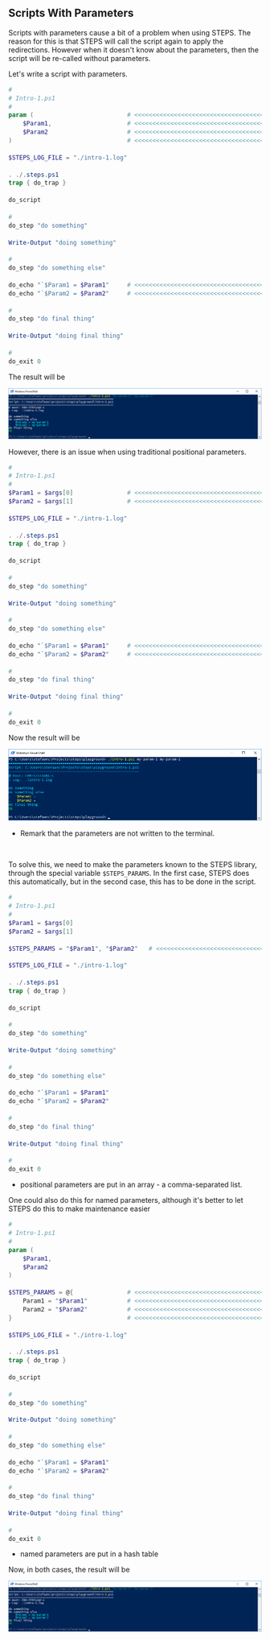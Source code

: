 ## Scripts With Parameters

Scripts with parameters cause a bit of a problem when using STEPS.  The reason for this is that STEPS will call the script again to apply the redirections.  However when it doesn't know about the parameters, then the script will be re-called without parameters.

Let's write a script with parameters.

```powershell
#
# Intro-1.ps1
#
param (                          # <<<<<<<<<<<<<<<<<<<<<<<<<<<<<<<<<<<<<<<<<<<<<
    $Param1,                     # <<<<<<<<<<<<<<<<<<<<<<<<<<<<<<<<<<<<<<<<<<<<<
    $Param2                      # <<<<<<<<<<<<<<<<<<<<<<<<<<<<<<<<<<<<<<<<<<<<<
)                                # <<<<<<<<<<<<<<<<<<<<<<<<<<<<<<<<<<<<<<<<<<<<<

$STEPS_LOG_FILE = "./intro-1.log"

. ./.steps.ps1
trap { do_trap }

do_script

#
do_step "do something"

Write-Output "doing something"

#
do_step "do something else"

do_echo "`$Param1 = $Param1"     # <<<<<<<<<<<<<<<<<<<<<<<<<<<<<<<<<<<<<<<<<<<<<
do_echo "`$Param2 = $Param2"     # <<<<<<<<<<<<<<<<<<<<<<<<<<<<<<<<<<<<<<<<<<<<<

#
do_step "do final thing"

Write-Output "doing final thing"

#
do_exit 0
```

The result will be

![intro-1.colors.png](./screenshots/intro-1.params-ok.png)

However, there is an issue when using traditional positional parameters.

```powershell
#
# Intro-1.ps1
#
$Param1 = $args[0]               # <<<<<<<<<<<<<<<<<<<<<<<<<<<<<<<<<<<<<<<<<<<<<
$Param2 = $args[1]               # <<<<<<<<<<<<<<<<<<<<<<<<<<<<<<<<<<<<<<<<<<<<<

$STEPS_LOG_FILE = "./intro-1.log"

. ./.steps.ps1
trap { do_trap }

do_script

#
do_step "do something"

Write-Output "doing something"

#
do_step "do something else"

do_echo "`$Param1 = $Param1"     # <<<<<<<<<<<<<<<<<<<<<<<<<<<<<<<<<<<<<<<<<<<<<
do_echo "`$Param2 = $Param2"     # <<<<<<<<<<<<<<<<<<<<<<<<<<<<<<<<<<<<<<<<<<<<<

#
do_step "do final thing"

Write-Output "doing final thing"

#
do_exit 0
```

Now the result will be

![intro-1.colors.png](./screenshots/intro-1.params-problem.png)

- Remark that the parameters are not written to the terminal.

<br/>

To solve this, we need to make the parameters known to the STEPS library, through the special variable `$STEPS_PARAMS`.  In the first case, STEPS does this automatically, but in the second case, this has to be done in the script.

```powershell
#
# Intro-1.ps1
#
$Param1 = $args[0]
$Param2 = $args[1]

$STEPS_PARAMS = "$Param1", "$Param2"   # <<<<<<<<<<<<<<<<<<<<<<<<<<<<<<<<<<<<<<<

$STEPS_LOG_FILE = "./intro-1.log"

. ./.steps.ps1
trap { do_trap }

do_script

#
do_step "do something"

Write-Output "doing something"

#
do_step "do something else"

do_echo "`$Param1 = $Param1"
do_echo "`$Param2 = $Param2"

#
do_step "do final thing"

Write-Output "doing final thing"

#
do_exit 0
```

- positional parameters are put in an array - a comma-separated list.

One could also do this for named parameters, although it's better to let STEPS do this to make maintenance easier


```powershell
#
# Intro-1.ps1
#
param (
    $Param1,
    $Param2
)

$STEPS_PARAMS = @{               # <<<<<<<<<<<<<<<<<<<<<<<<<<<<<<<<<<<<<<<<<<<<<
    Param1 = "$Param1"           # <<<<<<<<<<<<<<<<<<<<<<<<<<<<<<<<<<<<<<<<<<<<<
    Param2 = "$Param2"           # <<<<<<<<<<<<<<<<<<<<<<<<<<<<<<<<<<<<<<<<<<<<<
}                                # <<<<<<<<<<<<<<<<<<<<<<<<<<<<<<<<<<<<<<<<<<<<<

$STEPS_LOG_FILE = "./intro-1.log"

. ./.steps.ps1
trap { do_trap }

do_script

#
do_step "do something"

Write-Output "doing something"

#
do_step "do something else"

do_echo "`$Param1 = $Param1"
do_echo "`$Param2 = $Param2"

#
do_step "do final thing"

Write-Output "doing final thing"

#
do_exit 0
```

- named parameters are put in a hash table

Now, in both cases, the result will be

![intro-1.colors.png](./screenshots/intro-1.params-ok.png)
